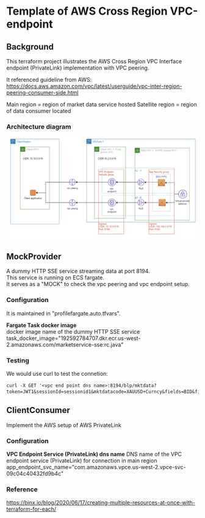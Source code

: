 # Template of AWS Cross Region VPC-endpoint

## Background
This terraform project illustrates the AWS Cross Region VPC Interface endpoint (PrivateLink) implementation with VPC peering.

It referenced guideline from AWS:
https://docs.aws.amazon.com/vpc/latest/userguide/vpc-inter-region-peering-consumer-side.html

Main region = region of market data service hosted
Satellite region = region of data consumer located

### Architecture diagram
![architecture](./images/Architecture.png)

## MockProvider
A dummy HTTP SSE service streaming data at port 8194. <br>
This service is running on ECS fargate. <br>
It serves as a "MOCK" to check the vpc peering and vpc endpoint setup. <br>

### Configuration
It is maintained in "profilefargate.auto.tfvars". <br>

**Fargate Task docker image** <br>
docker image name of the dummy HTTP SSE service <br>
task_docker_image="192592784707.dkr.ecr.us-west-2.amazonaws.com/marketservice-sse:rc.java"

### Testing
We would use curl to test the connetion:
```
curl -X GET '<vpc end point dns name>:8194/blp/mktdata?token=JWT1&sessionId=sessionid1&mktdatacode=XAUUSD+Curncy&fields=BID&fields=ASK'
```

## ClientConsumer ###
Implement the AWS setup of AWS PrivateLink
### Configuration

**VPC Endpoint Service (PrivateLink) dns name**
DNS name of the VPC endpoint service (PrivateLink) for connection in main region
app_endpoint_svc_name="com.amazonaws.vpce.us-west-2.vpce-svc-09c04c40432fd9b4c"


### Reference
https://binx.io/blog/2020/06/17/creating-multiple-resources-at-once-with-terraform-for-each/